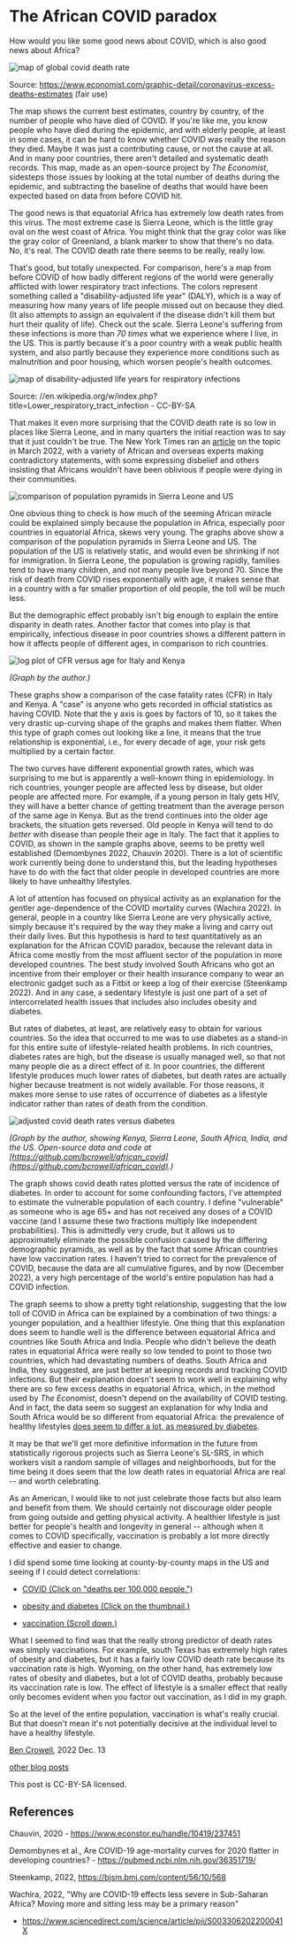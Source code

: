 The African COVID paradox
===================================================

How would you like some good news about COVID, which is also good news about Africa?

![map of global covid death rate](global_covid_deaths.png)

Source: https://www.economist.com/graphic-detail/coronavirus-excess-deaths-estimates (fair use)

The map shows the current best estimates, country by country, of the number of people who
have died of COVID. If you're like me, you know people who have died during the epidemic,
and with elderly people, at least in some cases, it can be hard to know whether COVID was really the reason they died.
Maybe it was just
a contributing cause, or not the cause at all. And in many poor countries, there aren't
detailed and systematic death records. This map, made as an open-source project by *The Economist*,
sidesteps those issues by looking at the total number of deaths during the epidemic, and subtracting
the baseline of deaths that would have been expected based on data from before COVID hit.

The good news is that equatorial Africa has extremely low death rates from this virus.
The most extreme case is Sierra Leone, which is the little gray oval on the west coast
of Africa. You might think that the gray color was like the gray color of Greenland, a
blank marker to show that there's no data. No, it's real. The COVID death rate there seems
to be really, really low.

That's good, but totally unexpected. For comparison, here's a map from before COVID of how badly different
regions of the world were generally afflicted with lower respiratory tract infections. The colors represent something
called a "disability-adjusted life year" (DALY), which is a way of measuring how many years of life people missed
out on because they died. (It also attempts to assign an equivalent if the disease didn't kill them but hurt their
quality of life). Check out the scale. Sierra Leone's suffering from these infections is more than *70 times*
what we experience where I live, in the US. This is partly because it's a poor country with a weak public
health system, and also partly because they experience more conditions such as malnutrition and poor housing,
which worsen people's health outcomes.

![map of disability-adjusted life years for respiratory infections](respiratory_infections.png)

Source: //en.wikipedia.org/w/index.php?title=Lower_respiratory_tract_infection - CC-BY-SA

That makes it even more surprising that the COVID death rate is so low in places like Sierra Leone, and
in many quarters the initial reaction was to say that it just couldn't be true. The New York Times
ran an [article](https://www.nytimes.com/2022/03/23/health/covid-africa-deaths.html) on the topic in March 2022,
with a variety of African and overseas experts making contradictory statements, with some expressing
disbelief and others insisting that Africans wouldn't have been oblivious if people were dying in their communities.

![comparison of population pyramids in Sierra Leone and US](pyramid_comparison.png)

One obvious thing to check is how much of the seeming African miracle could be explained simply because
the population in Africa, especially poor countries in equatorial Africa, skews very young.
The graphs above show a comparison of the population pyramids in Sierra Leone and US. The population
of the US is relatively static, and would even be shrinking if not for immigration. In Sierra Leone,
the population is growing rapidly, families tend to have many children, and not many people live beyond 70.
Since the risk of death from COVID rises exponentially with age, it makes sense that in a country with
a far smaller proportion of old people, the toll will be much less.

But the demographic effect probably isn't big enough to explain the entire disparity in death rates.
Another factor that comes into play is that empirically, infectious disease in poor countries shows a different
pattern in how it affects people of different ages, in comparison to rich countries.

![log plot of CFR versus age for Italy and Kenya](age_comparison.png)

*(Graph by the author.)*

These graphs show a comparison of the case fatality rates (CFR) in Italy and Kenya. A "case"
is anyone who gets recorded in official statistics as having COVID. Note that the y axis is
goes by factors of 10, so it takes the very drastic up-curving shape of the graphs and makes them flatter.
When this type of graph comes out looking like a line, it means that the true relationship is exponential,
i.e., for every decade of age, your risk gets multiplied by a certain factor.

The two curves have different exponential growth rates, which was surprising to me but is apparently
a well-known thing in epidemiology. In rich countries, younger people are affected less by disease,
but older people are affected more. For example, if a young person in Italy gets HIV, they will have
a better chance of getting treatment than the average person of the same age in Kenya. But as the trend
continues into the older age brackets, the situation gets reversed. Old people in Kenya will tend to
do *better* with disease than people their age in Italy. 
The fact that it applies to COVID, as shown in the sample graphs above, seems to be pretty well established (Demombynes 2022,
Chauvin 2020).
There is a lot of scientific work
currently being done to understand this, but the leading hypotheses have to do with the fact that
older people in developed countries are more likely to have unhealthy lifestyles.

A lot of attention has focused on physical activity as an explanation for the gentler age-dependence
of the COVID mortality curves (Wachira 2022). In general, people in a country like Sierra Leone are
very physically active, simply because it's required by the way they make a living and carry out their daily lives.
But this hypothesis is hard to test quantitatively as an explanation
for the African COVID paradox, because the relevant data in Africa come mostly from the most affluent sector of
the population in more developed countries. The best study involved South Africans who got an incentive
from their employer or their health insurance company to wear an electronic gadget such as a Fitbit or keep a log
of their exercise (Steenkamp 2022). And in any case, a sedentary
lifestyle is just one part of a set of intercorrelated health issues that includes also includes obesity and diabetes.

But rates of diabetes, at least, are relatively easy to obtain for various countries.
So the idea that occurred to me was to use diabetes as a stand-in
for this entire suite of lifestyle-related health problems. In rich countries, diabetes
rates are high, but the disease is usually managed well, so that not many people die as a direct effect of it.
In poor countries, the different lifestyle produces much lower rates of diabetes, but death rates are actually higher
because treatment is not widely available. For those reasons, it makes more sense to use rates of occurrence of diabetes
as a lifestyle indicator rather than rates of death from the condition.

![adjusted covid death rates versus diabetes](international_comparison.png)

*(Graph by the author, showing Kenya, Sierra Leone, South Africa, India, and the US.
Open-source data and code at [https://github.com/bcrowell/african_covid](https://github.com/bcrowell/african_covid).)*

The graph shows covid death rates plotted versus the rate of incidence of diabetes. 
In order to account for some confounding
factors, I've attempted to estimate the vulnerable population of each country. I define "vulnerable"
as someone who is age 65+ and has not received any doses of a COVID vaccine (and I assume these two fractions
multiply like independent probabilities). This is admittedly
very crude, but it allows us to approximately eliminate the possible confusion caused by the differing
demographic pyramids, as well as by the fact that some African countries have low vaccination rates.
I haven't tried to correct for the prevalence of COVID, because the data are all cumulative figures,
and by now (December 2022), a very high percentage of the world's entire population has had a COVID
infection.

The graph seems to show a pretty tight relationship, suggesting that the low toll of COVID in Africa
can be explained by a combination of two things: a younger population, and a healthier lifestyle.
One thing that this explanation does seem to handle well is the difference between equatorial Africa
and countries like South Africa and India. People who didn't believe the death rates in equatorial
Africa were really so low tended to point to those two countries, which had devastating numbers of
deaths. South Africa and India, they suggested, are just better at keeping records and tracking
COVID infections. But their explanation doesn't seem to work well in explaining why there are so
few excess deaths in equatorial Africa, which, in the method used by *The Economist*, doesn't
depend on the availability of COVID testing. And in fact, the data seem so suggest an explanation
for why India and South Africa would be so different from equatorial Africa: the prevalence of
healthy lifestyles [does seem to differ a lot, as measured by diabetes](https://github.com/bcrowell/african_covid/blob/master/international_comparison.txt).

It may be that we'll get more definitive information
in the future from statistically rigorous projects such as Sierra Leone's SL-SRS, in which workers visit a random
sample of villages and neighborhoods, but for the time being it does seem that the low death
rates in equatorial Africa are real -- and worth celebrating.

As an American, I would like to not just celebrate those facts but also learn and benefit from
them. We should certainly not discourage older people
from going outside and getting physical activity. A healthier lifestyle is just better for people's health and
longevity in general -- although when it comes to COVID specifically, vaccination is probably a lot more directly
effective and easier to change.

I did spend some time looking at county-by-county maps in the US and seeing if I could detect correlations:

* [COVID (Click on "deaths per 100,000 people.")](https://www.arcgis.com/apps/MapSeries/index.html?appid=ad46e587a9134fcdb43ff54c16f8c39b)

* [obesity and diabetes (Click on the thumbnail.)](https://www.arcgis.com/home/item.html?id=c09aee5d3fee41c489fdffec21cb270a)

* [vaccination (Scroll down.)](https://covid.cdc.gov/covid-data-tracker/#county-view?list_select_state=all_states%26list_select_county%3Dall_counties%26data-type%3DVaccinations%26metric%3DAdministered_Dose1_Pop_Pct&data-type=Vaccinations)

What I seemed to find was that the really strong predictor of death rates was simply vaccinations.
For example, south Texas has extremely high rates of obesity and diabetes, but it has a fairly low COVID
death rate because its vaccination rate is high. Wyoming, on the other hand, has extremely
low rates of obesity and diabetes, but a lot of COVID deaths, probably because its vaccination rate is low.
The effect of lifestyle is a smaller effect that really
only becomes evident when you factor out vaccination, as I did in my graph.

So at the level of the entire population, vaccination is what's really crucial. But that doesn't mean it's
not potentially decisive at the individual level to have a healthy lifestyle.

[Ben Crowell](http://lightandmatter.com/area4author.html), 2022 Dec. 13

[other blog posts](https://bcrowell.github.io/)

This post is CC-BY-SA licensed.

References
--------------------------

Chauvin, 2020 - https://www.econstor.eu/handle/10419/237451

Demombynes et al., Are COVID-19 age-mortality curves for 2020 flatter in developing countries? - https://pubmed.ncbi.nlm.nih.gov/36351719/

Steenkamp, 2022, https://bjsm.bmj.com/content/56/10/568

Wachira, 2022, "Why are COVID-19 effects less severe in Sub-Saharan Africa? Moving more and sitting less may be a primary reason"
- https://www.sciencedirect.com/science/article/pii/S003306202200041X
